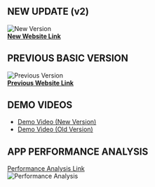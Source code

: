 ## NEW UPDATE (v2)

![New Version](https://shoppie-img.static.domains/image-2.png)  
**[New Website Link](https://shoppiev2.netlify.app/)**

## PREVIOUS BASIC VERSION

![Previous Version](https://shoppie-img.static.domains/image-1.png)  
**[Previous Website Link](https://shoppie-aniket.netlify.app/)**

## DEMO VIDEOS

- [Demo Video (New Version)](https://www.loom.com/share/a3a114d296b149baafbd61fdbf40d1b1?sid=c62ee37d-0b05-44b0-8ac4-8f28e30c23b9)
- [Demo Video (Old Version)](https://www.loom.com/share/c9015c9054ff4c058820a499d286e385?sid=c02337f3-84c9-4b29-886f-cd3f8f9a26b7)

## APP PERFORMANCE ANALYSIS

[Performance Analysis Link](https://pagespeed.web.dev/analysis/https-shoppiev2-netlify-app/p39fs2twix?form_factor=desktop)  
![Performance Analysis](https://shoppie-img.static.domains/image-3.png)
